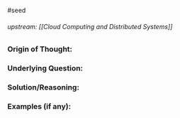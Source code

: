 
#seed 
###### upstream: [[Cloud Computing and Distributed Systems]]

### Origin of Thought:


### Underlying Question: 


### Solution/Reasoning: 


### Examples (if any): 

